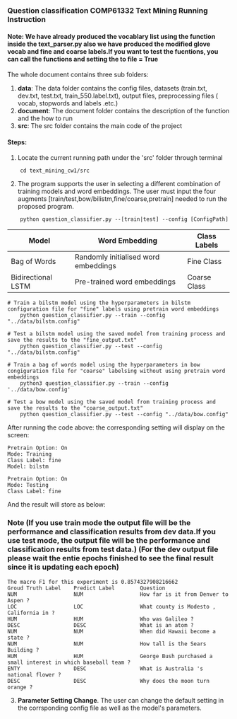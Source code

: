 ### Question classification COMP61332 Text Mining Running Instruction
#### Note: We have already produced the vocablary list using the function inside the text_parser.py also we have produced the modified glove vocab and fine and coarse labels.If you want to test the fucntions, you can call the functions and setting the to file = True

The whole document contains three sub folders:
1. **data**: The data folder contains the config files, datasets (train.txt, dev.txt, test.txt, train_550.label.txt), output files, preprocessing files ( vocab, stopwords and labels .etc.)
2. **document**: The document folder contains the description of the function and the how to run
3. **src**: The src folder contains the main code of the project

#### Steps:
1. Locate the current running path under the 'src' folder through terminal
```
    cd text_mining_cw1/src
```
2. The program supports the user in selecting a different combination of training models and word embeddings. The user must input the four augments [train/test,bow/bilistm,fine/coarse,pretrain] needed to run the proposed program.

```
    python question_classifier.py --[train|test] --config [ConfigPath] 
```
| Model | Word Embedding | Class Labels |
| -------- | -------- | -------- |
| Bag of Words | Randomly initialised word embeddings | Fine Class |
| Bidirectional LSTM | Pre-trained word embeddings | Coarse Class |

```
# Train a bilstm model using the hyperparameters in bilstm configuration file for "fine" labels using pretrain word embeddings
    python question_classifier.py --train --config "../data/bilstm.config" 

# Test a bilstm model using the saved model from training process and save the results to the "fine_output.txt"
    python question_classifier.py --test --config "../data/bilstm.config" 

# Train a bag of words model using the hyperparameters in bow congiguration file for "coarse" labelsing without using pretrain word embeddings
    python3 question_classifier.py --train --config '../data/bow.config' 

# Test a bow model using the saved model from training process and save the results to the "coarse_output.txt"
    python question_classifier.py --test --config "../data/bow.config" 
```
After running the code above: the corresponding setting will display on the screen:

```
Pretrain Option: On
Mode: Training
Class Label: fine
Model: bilstm
```
```
Pretrain Option: On
Mode: Testing
Class Label: fine
```
And the result will store as below:
### Note (If you use train mode the output file will be the performance and classification results from dev data.If you use test mode, the output file will be the performance and classification results from test data.) (For the dev output file please wait the entie epochs finished to see the final result since it is updating each epoch)
 ```
The macro F1 for this experiment is 0.8574327908216662
 Groud Truth Label    Predict Label        Question            
NUM                  NUM                  How far is it from Denver to Aspen ?
LOC                  LOC                  What county is Modesto , California in ?
HUM                  HUM                  Who was Galileo ?   
DESC                 DESC                 What is an atom ?   
NUM                  NUM                  When did Hawaii become a state ?
NUM                  NUM                  How tall is the Sears Building ?
HUM                  HUM                  George Bush purchased a small interest in which baseball team ?
ENTY                 DESC                 What is Australia 's national flower ?
DESC                 DESC                 Why does the moon turn orange ?
```

3. **Parameter Setting Change**. The user can change the default setting in the corrsponding config file as well as the model's parameters.


